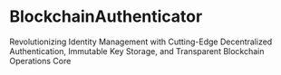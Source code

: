 # BlockchainAuthenticator
Revolutionizing Identity Management with Cutting-Edge Decentralized Authentication, Immutable Key Storage, and Transparent Blockchain Operations Core
